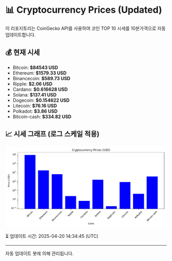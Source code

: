 
# 📊 Cryptocurrency Prices (Updated)

이 리포지토리는 CoinGecko API를 사용하여 코인 TOP 10 시세를 10분가격으로 자동 업데이트합니다.

## 💰 현재 시세
- Bitcoin: **$84543 USD**
- Ethereum: **$1579.33 USD**
- Binancecoin: **$589.73 USD**
- Ripple: **$2.06 USD**
- Cardano: **$0.616628 USD**
- Solana: **$137.41 USD**
- Dogecoin: **$0.154622 USD**
- Litecoin: **$76.16 USD**
- Polkadot: **$3.86 USD**
- Bitcoin-cash: **$334.82 USD**

## 📈 시세 그래프 (로그 스케일 적용)
![Crypto Prices](crypto_prices.png)

⏳ 업데이트 시간: 2025-04-20 14:34:45 (UTC)

---
자동 업데이트 봇에 의해 관리됩니다.
